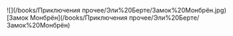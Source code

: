 ![](/books/Приключения прочее/Эли%20Берте/Замок%20Монбрён.jpg)  
[Замок Монбрён](/books/Приключения прочее/Эли%20Берте/Замок%20Монбрён)
